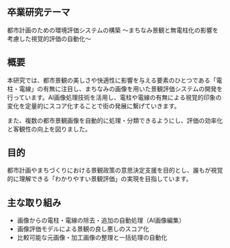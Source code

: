 ## 卒業研究テーマ
都市計画のための環境評価システムの構築 〜まちなみ景観と無電柱化の影響を考慮した視覚的評価の自動化〜

## 概要
本研究では、都市景観の美しさや快適性に影響を与える要素のひとつである「電柱・電線」の有無に注目し、まちなみの画像を用いた景観評価システムの開発を行っています。AI画像処理技術を活用し、電柱や電線の有無による視覚的印象の変化を定量的にスコア化することで街の発展に繋げていきます。

また、複数の都市景観画像を自動的に処理・分類できるようにし、評価の効率化と客観性の向上を図りました。

## 目的
都市計画やまちづくりにおける景観政策の意思決定支援を目的とし、誰もが視覚的に理解できる「わかりやすい景観評価」の実現を目指しています。

## 主な取り組み
- 画像からの電柱・電線の除去・追加の自動処理（AI画像編集）
- 画像評価モデルによる景観の良し悪しのスコア化
- 比較可能な元画像・加工画像の整理と一括処理の自動化
